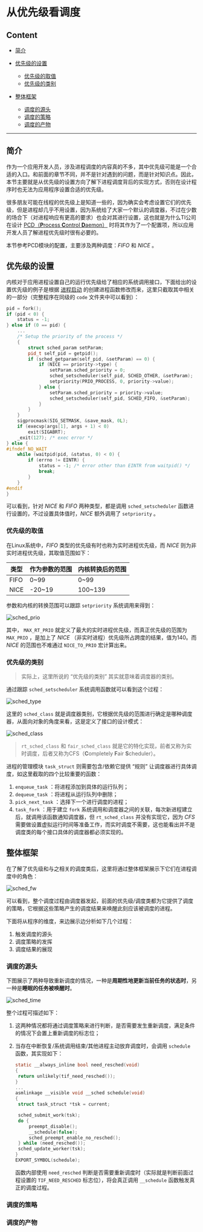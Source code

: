 # 从优先级看调度

## Content

- [简介](#简介)
- [优先级的设置](#优先级的设置)
  - [优先级的取值](#优先级的取值)
  - [优先级的类别](#优先级的类别)

- [整体框架](#整体框架)
  - [调度的源头](#调度的源头)
  - [调度的策略](#调度的策略)
  - [调度的产物](#调度的产物)



---

## 简介

作为一个应用开发人员，涉及进程调度的内容真的不多，其中优先级可能是一个合适的入口。和前面的章节不同，并不是针对遇到的问题，而是针对知识点。因此，本节主要就是从优先级的设置方向了解下进程调度背后的实现方式，否则在设计程序时也无法为应用程序设置合适的优先级。

很多朋友可能在线程的优先级上是知道一些的，因为确实会考虑设置它们的优先级，但是进程却几乎不用设置，因为系统给了大家一个默认的调度器，不过在少数的场合下（对进程响应有更高的要求）也会对其进行设置，这也就是为什么TI公司在设计 [PCD（**P**rocess **C**ontrol **D**aemon）](https://sourceforge.net/p/pcd/code/HEAD/tree) 时将其作为了一个配置项，所以应用开发人员了解进程优先级时很有必要的。

本节参考PCD模块的配置，主要涉及两种调度：*FIFO* 和 *NICE* 。

## 优先级的设置

内核对于应用进程设置自己的运行优先级给了相应的系统调用接口，下面给出的设置优先级的例子是根据 [进程启动](../StartProcess) 的创建进程函数修改而来，这里只截取其中相关的一部分（完整程序在同级的 `code` 文件夹中可以看到）：

```c++
pid = fork();
if (pid < 0) {
    status = -1;
} else if (0 == pid) {
    ...
    /* Setup the priority of the process */
    {
        struct sched_param setParam;
        pid_t self_pid = getpid();
        if (sched_getparam(self_pid, &setParam) == 0) {
            if (NICE == priority->type) {
                setParam.sched_priority = 0;
                sched_setscheduler(self_pid, SCHED_OTHER, &setParam);
                setpriority(PRIO_PROCESS, 0, priority->value);
            } else {
                setParam.sched_priority = priority->value;
                sched_setscheduler(self_pid, SCHED_FIFO, &setParam);
            }
        }
    }
    sigprocmask(SIG_SETMASK, &save_mask, 0L);
    if (execvp(args[1], args + 1) < 0)
        exit(SIGABRT);
    _exit(127); /* exec error */
} else {
#ifndef NO_WAIT
    while (waitpid(pid, &status, 0) < 0) {
        if (errno != EINTR) {
            status = -1; /* error other than EINTR from waitpid() */
            break;
        }
    }
#endif
}
```

可以看到，针对 *NICE* 和 *FIFO* 两种类型，都是调用 `sched_setscheduler` 函数进行设置的，不过设置具体值时，*NICE* 额外调用了 `setpriority` 。

### 优先级的取值

在Linux系统中，*FIFO* 类型的优先级有时也称为实时进程优先级，而 *NICE* 则为非实时进程优先级，其取值范围如下：

|类型|作为参数的范围|内核转换后的范围|
|--|--|--|
|FIFO|0~99|0~99|
|NICE|-20~19|100~139|

参数和内核的转换范围可以跟踪 `setpriority` 系统调用来得到：

![sched_prio](../../img-storage/sched_prio.svg)

其中， `MAX_RT_PRIO` 就定义了最大的实时进程优先级，而真正优先级的范围为 `MAX_PRIO` ，是加上了 *NICE* （非实时进程）优先级所占跨度的结果，值为140。而 *NICE* 的范围也不难通过 `NICE_TO_PRIO` 宏计算出来。

### 优先级的类别

> 实际上，这里所说的 “优先级的类别” 其实就意味着调度器的类别。

通过跟踪 `sched_setscheduler` 系统调用函数就可以看到这个过程：

![sched_type](../../img-storage/sched_type.svg)

这里的 `sched_class` 就是调度器类别，它根据优先级的范围进行确定是哪种调度器，从面向对象的角度来看，这是定义了接口的设计模式：

![sched_class](../../img-storage/sched_class.svg)

> `rt_sched_class` 和 `fair_sched_class` 就是它的特化实现，前者又称为实时调度，后者又称为CFS（**C**ompletely **F**air **S**cheduler）。

进程的管理模块 `task_struct` 则需要包含/依赖它提供 “规则” 让调度器进行具体调度，如这里截取的四个比较重要的函数：

1. `enqueue_task` ：将进程添加到具体的运行队列；
2. `dequeue_task` ：将进程从运行队列中删除；
3. `pick_next_task` ：选择下一个进行调度的进程；
4. `task_fork` ：用于建立 `fork` 系统调用和调度器之间的关联，每次新进程建立后，就调用该函数通知调度器，但 `rt_sched_class` 并没有实现它，因为 *CFS* 需要做设置虚拟运行时间等准备工作，而实时调度不需要，这也能看出并不是调度类的每个接口具体的调度器都必须实现的。



## 整体框架 

在了解了优先级和与之相关的调度类后，这里将通过整体框架展示下它们在进程调度中的角色：

![sched_fw](../../img-storage/sched_fw.svg)

可以看到，整个调度过程由调度器发起，前面的优先级/调度类都为它提供了调度的策略，它根据这些策略产生的调度结果来唤醒此刻应该被调度的进程。

下面将从程序的维度，来边展示边分析如下几个过程：

1. 触发调度的源头
2. 调度策略的发挥
3. 调度结果的展现

### 调度的源头

下图展示了两种导致重新调度的情况，一种是**周期性地更新当前任务的状态时**，另一种是**睡眠的任务被唤醒时**。

![sched_time](../../img-storage/sched_time.svg)

整个过程可描述如下：

1. 这两种情况都将通过调度策略来进行判断，是否需要发生重新调度，满足条件的情况下会置上重新调度的标志位；

2. 当存在中断恢复/系统调用结束/其他进程主动放弃调度时，会调用 `schedule` 函数，其实现如下：

   ```c
   static __always_inline bool need_resched(void)
   {
   	return unlikely(tif_need_resched());
   }
   ...
   asmlinkage __visible void __sched schedule(void)
   {
   	struct task_struct *tsk = current;
   
   	sched_submit_work(tsk);
   	do {
   		preempt_disable();
   		__schedule(false);
   		sched_preempt_enable_no_resched();
   	} while (need_resched());
   	sched_update_worker(tsk);
   }
   EXPORT_SYMBOL(schedule);
   ```

   函数内部使用 `need_resched` 判断是否需要重新调度时（实际就是判断前面过程设置的 `TIF_NEED_RESCHED` 标志位），将会真正调用 `__schedule` 函数触发真正的调度过程。

### 调度的策略



### 调度的产物

